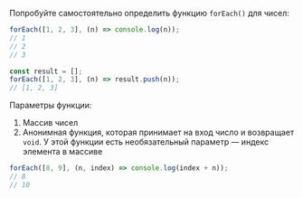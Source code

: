 
Попробуйте самостоятельно определить функцию `forEach()` для чисел:

```typescript
forEach([1, 2, 3], (n) => console.log(n));
// 1
// 2
// 3

const result = [];
forEach([1, 2, 3], (n) => result.push(n));
// [1, 2, 3]
```

Параметры функции:

1. Массив чисел
2. Анонимная функция, которая принимает на вход число и возвращает `void`. У этой функции есть необязательный параметр — индекс элемента в массиве

```typescript
forEach([8, 9], (n, index) => console.log(index + n));
// 8
// 10
```
